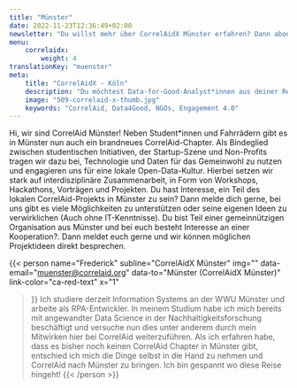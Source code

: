 ```yaml
---
title: "Münster"
date: 2022-11-23T12:36:49+02:00
newsletter: "Du willst mehr über CorrelAidX Münster erfahren? Dann abonniere unseren Newsletter!"
menu: 
    correlaidx:
        weight: 4
translationKey: "muenster"
meta:
    title: "CorrelAidX - Köln"
    description: "Du möchtest Data-for-Good-Analyst*innen aus deiner Region kennenlernen und zusammen Daten für den guten Zweck nutzen? Mit CorrelAidX bringen wir Data for Good in deine Stadt!"
    image: "509-correlaid-x-thumb.jpg"
    keywords: "CorrelAid, Data4Good, NGOs, Engagement 4.0"
---
```


Hi, wir sind CorrelAid Münster! Neben Student*innen und Fahrrädern gibt es in Münster nun auch ein brandneues CorrelAid-Chapter. Als Bindeglied zwischen studentischen Initiativen, der Startup-Szene und Non-Profits tragen wir dazu bei, Technologie und Daten für das Gemeinwohl zu nutzen und engagieren uns für eine lokale Open-Data-Kultur. Hierbei setzen wir stark auf interdisziplinäre Zusammenarbeit, in Form von Workshops, Hackathons, Vorträgen und Projekten. Du hast Interesse, ein Teil des lokalen CorrelAid-Projekts in Münster zu sein? Dann melde dich gerne, bei uns gibt es viele Möglichkeiten zu unterstützen oder seine eigenen Ideen zu verwirklichen (Auch ohne IT-Kenntnisse). Du bist Teil einer gemeinnützigen Organisation aus Münster und bei euch besteht Interesse an einer Kooperation?. Dann meldet euch gerne und wir können möglichen Projektideen direkt besprechen.

{{< person 
    name="Frederick"
    subline="CorrelAidX Münster"
    img=""
    data-email="muenster@correlaid.org"
    data-to="Münster (CorrelAidX Münster)"
    link-color="ca-red-text"
    x="1"
>}}
Ich studiere derzeit Information Systems an der WWU Münster und arbeite als RPA-Entwickler. In meinem Studium habe ich mich bereits mit angewandter Data Science in der Nachhaltigkeitsforschung beschäftigt und versuche nun dies unter anderem durch mein Mitwirken hier bei CorrelAid weiterzuführen. Als ich erfahren habe, dass es bisher noch keinen CorrelAid Chapter in Münster gibt, entschied ich mich die Dinge selbst in die Hand zu nehmen und CorrelAid nach Münster zu bringen. Ich bin gespannt wo diese Reise hingeht!
{{< /person >}}
